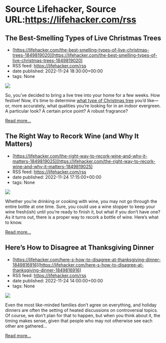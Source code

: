 # Source Lifehacker, Source URL:https://lifehacker.com/rss

## The Best-Smelling Types of Live Christmas Trees
 - [https://lifehacker.com/the-best-smelling-types-of-live-christmas-trees-1849819020](https://lifehacker.com/the-best-smelling-types-of-live-christmas-trees-1849819020)
 - RSS feed: https://lifehacker.com/rss
 - date published: 2022-11-24 18:30:00+00:00
 - tags: None

<img src="https://i.kinja-img.com/gawker-media/image/upload/s--tIR5XOpu--/c_fit,fl_progressive,q_80,w_636/088e4682f8de68f62f44f3d79786f9e8.jpg" /><p>So, you’ve decided to bring a live tree into your home for a few weeks. How festive! Now, it’s time to determine <a href="https://lifehacker.com/this-is-how-you-choose-the-perfect-christmas-tree-1848138846">what type of Christmas tree</a> you’d like—or, more accurately, what qualities you’re looking for in an indoor evergreen. A particular look? A certain price point? A robust fragrance?</p><p><a href="https://lifehacker.com/the-best-smelling-types-of-live-christmas-trees-1849819020">Read more...</a></p>

## The Right Way to Recork Wine (and Why It Matters)
 - [https://lifehacker.com/the-right-way-to-recork-wine-and-why-it-matters-1849819025](https://lifehacker.com/the-right-way-to-recork-wine-and-why-it-matters-1849819025)
 - RSS feed: https://lifehacker.com/rss
 - date published: 2022-11-24 17:15:00+00:00
 - tags: None

<img src="https://i.kinja-img.com/gawker-media/image/upload/s--mdubGwX5--/c_fit,fl_progressive,q_80,w_636/ad93af74bc2aea1c6deee144fbff9e87.jpg" /><p>Whether you’re drinking or cooking with wine, you may not go through the entire bottle at one time. Sure, you could use a wine stopper to keep your wine fresh(ish) until you’re ready to finish it, but what if you don’t have one? As it turns out, there is a proper way to recork a bottle of wine. Here’s what to know.</p><p><a href="https://lifehacker.com/the-right-way-to-recork-wine-and-why-it-matters-1849819025">Read more...</a></p>

## Here’s How to Disagree at Thanksgiving Dinner
 - [https://lifehacker.com/here-s-how-to-disagree-at-thanksgiving-dinner-1849816916](https://lifehacker.com/here-s-how-to-disagree-at-thanksgiving-dinner-1849816916)
 - RSS feed: https://lifehacker.com/rss
 - date published: 2022-11-24 14:00:00+00:00
 - tags: None

<img src="https://i.kinja-img.com/gawker-media/image/upload/s--Vr7FK1Hn--/c_fit,fl_progressive,q_80,w_636/3b0c74333e80ad172bd132349c739832.jpg" /><p>Even the most like-minded families don’t agree on everything, and holiday dinners are often the setting of heated discussions on controversial topics. Of course, we don’t plan for that to happen, but when you think about it, the timing makes sense, given that  people who may not otherwise see each other are gathered…</p><p><a href="https://lifehacker.com/here-s-how-to-disagree-at-thanksgiving-dinner-1849816916">Read more...</a></p>
